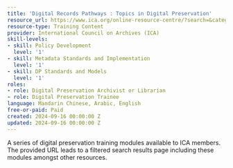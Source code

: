 ```yaml
---
title: 'Digital Records Pathways : Topics in Digital Preservation'
resource_url: https://www.ica.org/online-resource-centre/?search=&category=&type=&thematic=digital
resource-type: Training Content
provider: International Council on Archives (ICA)
skill-levels:
- skill: Policy Development
  level: '1'
- skill: Metadata Standards and Implementation
  level: '1'
- skill: DP Standards and Models
  level: '1'
roles:
- role: Digital Preservation Archivist or Librarian
- role: Digital Preservation Trainee
language: Mandarin Chinese, Arabic, English
free-or-paid: Paid
created: 2024-09-16 00:00:00 Z
updated: 2024-09-16 00:00:00 Z
---
```


A series of digital preservation training modules available to ICA members. The provided URL leads to a filtered search results page including these modules amongst other resources.
